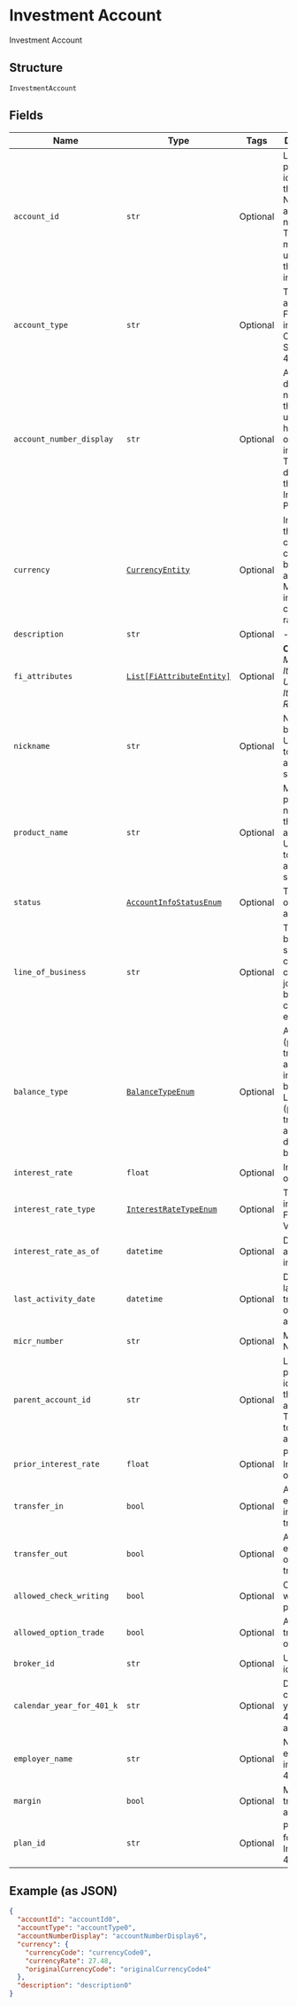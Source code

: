 
# Investment Account

Investment Account

## Structure

`InvestmentAccount`

## Fields

| Name | Type | Tags | Description |
|  --- | --- | --- | --- |
| `account_id` | `str` | Optional | Long-term persistent identity of the account. Not an account number. This identity must be unique to the owning institution. |
| `account_type` | `str` | Optional | The type of an account. For instance, CHECKING, SAVINGS, 401K, etc. |
| `account_number_display` | `str` | Optional | Account display number for the end user’s handle at owning institution. This is to be displayed by the Interface Provider. |
| `currency` | [`CurrencyEntity`](../../doc/models/currency-entity.md) | Optional | Indicates the currency code used by the account. May also include currency rate. |
| `description` | `str` | Optional | - |
| `fi_attributes` | [`List[FiAttributeEntity]`](../../doc/models/fi-attribute-entity.md) | Optional | **Constraints**: *Minimum Items*: `1`, *Unique Items Required* |
| `nickname` | `str` | Optional | Name given by the user. Used in UIs to assist in account selection |
| `product_name` | `str` | Optional | Marketed product name for this account.  Used in UIs to assist in account selection |
| `status` | [`AccountInfoStatusEnum`](../../doc/models/account-info-status-enum.md) | Optional | The status of an account. |
| `line_of_business` | `str` | Optional | The line of business, such as consumer, consumer joint, small business, corporate, etc. |
| `balance_type` | [`BalanceTypeEnum`](../../doc/models/balance-type-enum.md) | Optional | ASSET (positive transaction amount increases balance), LIABILITY (positive transaction amount decreases balance) |
| `interest_rate` | `float` | Optional | Interest Rate of Account |
| `interest_rate_type` | [`InterestRateTypeEnum`](../../doc/models/interest-rate-type-enum.md) | Optional | The type of interest rate. FIXED or VARIABLE. |
| `interest_rate_as_of` | `datetime` | Optional | Date of account’s interest rate |
| `last_activity_date` | `datetime` | Optional | Date that last transaction occurred on account |
| `micr_number` | `str` | Optional | MICR Number |
| `parent_account_id` | `str` | Optional | Long-term persistent identity of the parent account. This is used to group accounts. |
| `prior_interest_rate` | `float` | Optional | Previous Interest Rate of Account |
| `transfer_in` | `bool` | Optional | Account is eligible for incoming transfers |
| `transfer_out` | `bool` | Optional | Account is eligible for outgoing transfers |
| `allowed_check_writing` | `bool` | Optional | Check writing privileges |
| `allowed_option_trade` | `bool` | Optional | Allowed to trade options |
| `broker_id` | `str` | Optional | Unique identifier FI |
| `calendar_year_for_401_k` | `str` | Optional | Date for this calendar year for 401K account |
| `employer_name` | `str` | Optional | Name of the employer in investment 401k Plan |
| `margin` | `bool` | Optional | Margin trading is allowed |
| `plan_id` | `str` | Optional | Plan number for Investment 401k plan |

## Example (as JSON)

```json
{
  "accountId": "accountId0",
  "accountType": "accountType0",
  "accountNumberDisplay": "accountNumberDisplay6",
  "currency": {
    "currencyCode": "currencyCode0",
    "currencyRate": 27.48,
    "originalCurrencyCode": "originalCurrencyCode4"
  },
  "description": "description0"
}
```

